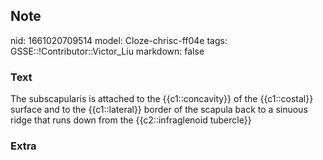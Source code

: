 ## Note
nid: 1661020709514
model: Cloze-chrisc-ff04e
tags: GSSE::!Contributor::Victor_Liu
markdown: false

### Text
<div>
  The subscapularis is attached to the {{c1::concavity}} of the
  {{c1::costal}} surface and to the {{c1::lateral}} border of the
  scapula back to a sinuous ridge that runs down from the
  {{c2::infraglenoid tubercle}}
</div>

### Extra

